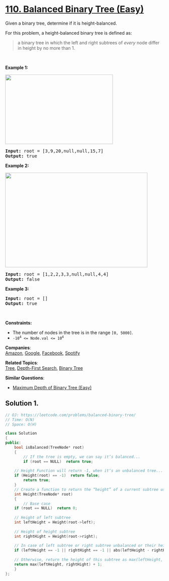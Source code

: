 # [110. Balanced Binary Tree (Easy)](https://leetcode.com/problems/balanced-binary-tree/)

<p>Given a binary tree, determine if it is height-balanced.</p>

<p>For this problem, a height-balanced binary tree is defined as:</p>

<blockquote>
<p>a binary tree in which the left and right subtrees of <em>every</em> node differ in height by no more than 1.</p>
</blockquote>

<p>&nbsp;</p>
<p><strong>Example 1:</strong></p>
<img alt="" src="https://assets.leetcode.com/uploads/2020/10/06/balance_1.jpg" style="width: 342px; height: 221px;">
<pre><strong>Input:</strong> root = [3,9,20,null,null,15,7]
<strong>Output:</strong> true
</pre>

<p><strong>Example 2:</strong></p>
<img alt="" src="https://assets.leetcode.com/uploads/2020/10/06/balance_2.jpg" style="width: 452px; height: 301px;">
<pre><strong>Input:</strong> root = [1,2,2,3,3,null,null,4,4]
<strong>Output:</strong> false
</pre>

<p><strong>Example 3:</strong></p>

<pre><strong>Input:</strong> root = []
<strong>Output:</strong> true
</pre>

<p>&nbsp;</p>
<p><strong>Constraints:</strong></p>

<ul>
	<li>The number of nodes in the tree is in the range <code>[0, 5000]</code>.</li>
	<li><code>-10<sup>4</sup> &lt;= Node.val &lt;= 10<sup>4</sup></code></li>
</ul>


**Companies**:  
[Amazon](https://leetcode.com/company/amazon), [Google](https://leetcode.com/company/google), [Facebook](https://leetcode.com/company/facebook), [Spotify](https://leetcode.com/company/spotify)

**Related Topics**:  
[Tree](https://leetcode.com/tag/tree/), [Depth-First Search](https://leetcode.com/tag/depth-first-search/), [Binary Tree](https://leetcode.com/tag/binary-tree/)

**Similar Questions**:
* [Maximum Depth of Binary Tree (Easy)](https://leetcode.com/problems/maximum-depth-of-binary-tree/)

## Solution 1.

```cpp
// OJ: https://leetcode.com/problems/balanced-binary-tree/
// Time: O(N)
// Space: O(H)

class Solution 
{
public:
    bool isBalanced(TreeNode* root) 
    {
        // If the tree is empty, we can say it’s balanced...
        if (root == NULL)  return true;
        
	// Height Function will return -1, when it’s an unbalanced tree...
	if (Height(root) == -1)  return false;
		return true;
    }
    // Create a function to return the “height” of a current subtree using recursion...
    int Height(TreeNode* root) 
    {
        // Base case
	if (root == NULL)  return 0;
        
	// Height of left subtree
	int leftHeight = Height(root->left);
        
	// Height of height subtree
	int rightHight = Height(root->right);
        
	// In case of left subtree or right subtree unbalanced or their heights differ by more than ‘1’, return -1
	if (leftHeight == -1 || rightHight == -1 || abs(leftHeight - rightHight) > 1)  return -1;
        
	// Otherwise, return the height of this subtree as max(leftHeight, rightHight) + 1
	return max(leftHeight, rightHight) + 1;
    }
};
```
